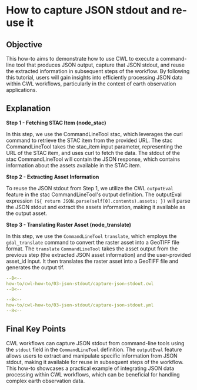 # How to capture JSON stdout and re-use it

## Objective

This how-to aims to demonstrate how to use CWL to execute a command-line tool that produces JSON output, capture that JSON stdout, and reuse the extracted information in subsequent steps of the workflow. By following this tutorial, users will gain insights into efficiently processing JSON data within CWL workflows, particularly in the context of earth observation applications.

## Explanation

**Step 1 - Fetching STAC Item (node_stac)**

In this step, we use the CommandLineTool stac, which leverages the curl command to retrieve the STAC item from the provided URL.
The stac CommandLineTool takes the stac_item input parameter, representing the URL of the STAC item, and uses curl to fetch the data.
The stdout of the stac CommandLineTool will contain the JSON response, which contains information about the assets available in the STAC item.

**Step 2 - Extracting Asset Information**

To reuse the JSON stdout from Step 1, we utilize the CWL `outputEval` feature in the stac CommandLineTool's output definition.
The outputEval expression `(${ return JSON.parse(self[0].contents).assets; })` will parse the JSON stdout and extract the assets information, making it available as the output asset.

**Step 3 - Translating Raster Asset (node_translate)**

In this step, we use the `CommandLineTool` `translate`, which employs the `gdal_translate` command to convert the raster asset into a GeoTIFF file format.
The `translate` `CommandLineTool` takes the asset output from the previous step (the extracted JSON asset information) and the user-provided asset_id input.
It then translates the raster asset into a GeoTIFF file and generates the output tif.


```yaml linenums="1" hl_lines="62 74-79"
--8<--
how-to/cwl-how-to/03-json-stdout/capture-json-stdout.cwl
--8<--
```

```yaml
--8<--
how-to/cwl-how-to/03-json-stdout/capture-json-stdout.yml
--8<--
```

## Final Key Points

CWL workflows can capture JSON stdout from command-line tools using the `stdout` field in the `CommandLineTool` definition.
The `outputEval` feature allows users to extract and manipulate specific information from JSON stdout, making it available for reuse in subsequent steps of the workflow.
This how-to showcases a practical example of integrating JSON data processing within CWL workflows, which can be beneficial for handling complex earth observation data.
